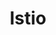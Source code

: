 ---
codehost: https://github.com/istio/istio
logohandle: istioio
sort: istio
stackoverflow: https://stackoverflow.com/questions/tagged/istio
title: Istio
twitter: https://x.com/IstioMesh
website: https://istio.io/
---
